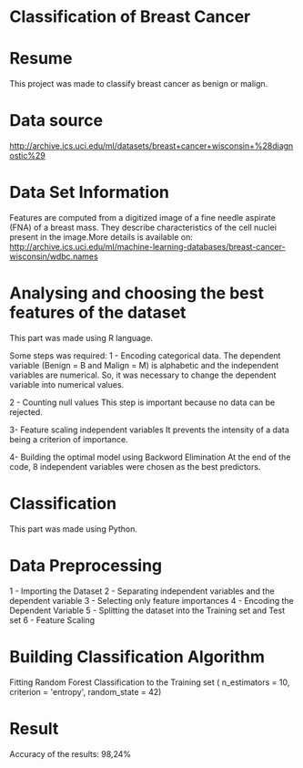 # Classification of Breast Cancer

# Resume
  This project was made to classify breast cancer as benign or malign.
  
# Data source
  http://archive.ics.uci.edu/ml/datasets/breast+cancer+wisconsin+%28diagnostic%29

# Data Set Information
  Features are computed from a digitized image of a fine needle aspirate (FNA) of a breast mass. They describe characteristics of the cell nuclei present in the image.More details is available on: http://archive.ics.uci.edu/ml/machine-learning-databases/breast-cancer-wisconsin/wdbc.names
  
# Analysing and choosing the best features of the dataset

This part was made using R language.

Some steps was required: 
  1 - Encoding categorical data. 
  The dependent variable (Benign = B and Malign = M) is alphabetic and the independent variables are numerical. So, it was necessary to change the dependent variable into numerical values.
  
  2 - Counting null values
  This step is important because no data can be rejected.
  
  3- Feature scaling independent variables
  It prevents the intensity of a data being a criterion of importance.
  
  4- Building the optimal model using Backword Elimination
  At the end of the code, 8 independent variables were chosen as the best predictors.
  
# Classification

This part was made using Python.

# Data Preprocessing
 
 1 - Importing the Dataset
 2 - Separating independent variables and the dependent variable
 3 - Selecting only feature importances
 4 - Encoding the Dependent Variable
 5 - Splitting the dataset into the Training set and Test set
 6 - Feature Scaling
  
# Building Classification Algorithm

Fitting Random Forest Classification to the Training set ( n_estimators = 10, criterion = 'entropy', random_state = 42) 

# Result

Accuracy of the results: 98,24%
